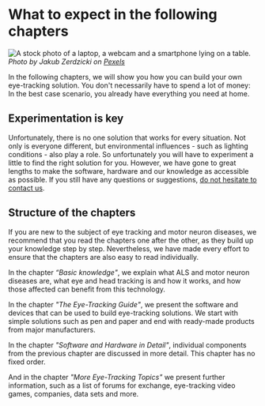 # What to expect in the following chapters

![](/stockimage-laptop-webcam-smartphone.jpg "A stock photo of a laptop, a webcam and a smartphone lying on a table.")
_Photo by Jakub Zerdzicki on [Pexels](https://www.pexels.com/photo/electronic-devices-mockup-smartphone-18275877/)_

In the following chapters, we will show you how you can build your own eye-tracking solution.
You don't necessarily have to spend a lot of money: In the best case scenario, you already have everything you need at home.

## Experimentation is key

Unfortunately, there is no one solution that works for every situation.
Not only is everyone different, but environmental influences - such as lighting conditions - also play a role.
So unfortunately you will have to experiment a little to find the right solution for you.
However, we have gone to great lengths to make the software, hardware and our knowledge as accessible as possible.
If you still have any questions or suggestions, [do not hesitate to contact us](/en/06-miscellaneous/contact).

## Structure of the chapters

If you are new to the subject of eye tracking and motor neuron diseases, we recommend that you read the chapters one after the other, as they build up your knowledge step by step.
Nevertheless, we have made every effort to ensure that the chapters are also easy to read individually.

In the chapter _“Basic knowledge"_, we explain what ALS and motor neuron diseases are, what eye and head tracking is and how it works, and how those affected can benefit from this technology.

In the chapter _"The Eye-Tracking Guide"_, we present the software and devices that can be used to build eye-tracking solutions.
We start with simple solutions such as pen and paper and end with ready-made products from major manufacturers.

In the chapter _"Software and Hardware in Detail"_, individual components from the previous chapter are discussed in more detail.
This chapter has no fixed order.

And in the chapter _"More Eye-Tracking Topics"_ we present further information, such as a list of forums for exchange, eye-tracking video games, companies, data sets and more.
